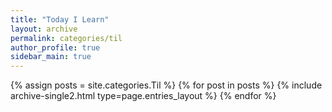 ```yaml
---
title: "Today I Learn"
layout: archive
permalink: categories/til
author_profile: true
sidebar_main: true
---
```



{% assign posts = site.categories.Til %}
{% for post in posts %} {% include archive-single2.html type=page.entries_layout %} {% endfor %}